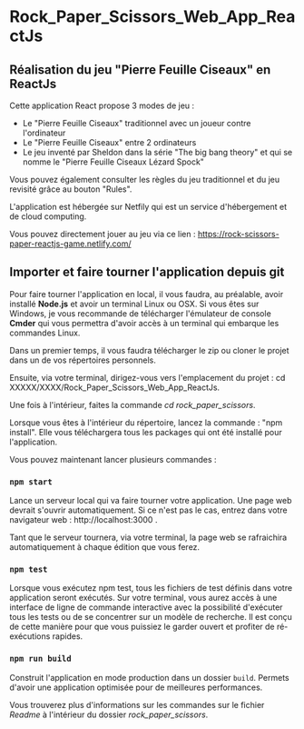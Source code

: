 # Rock_Paper_Scissors_Web_App_ReactJs
## Réalisation du jeu "Pierre Feuille Ciseaux" en ReactJs 

Cette application React propose 3 modes de jeu :

+ Le "Pierre Feuille Ciseaux" traditionnel avec un joueur contre l'ordinateur
+ Le "Pierre Feuille Ciseaux" entre 2 ordinateurs
+ Le jeu inventé par Sheldon dans la série "The big bang theory"  et qui se nomme le "Pierre Feuille Ciseaux Lézard Spock" 

Vous pouvez également consulter les règles du jeu traditionnel et du jeu revisité grâce au bouton "Rules".


L'application est hébergée sur Netfily qui est un service d'hébergement et de cloud computing.

Vous pouvez directement jouer au jeu via ce lien : https://rock-scissors-paper-reactjs-game.netlify.com/


## Importer et faire tourner l'application depuis git

Pour faire tourner l'application en local, il vous faudra, au préalable, avoir installé **Node.js** et avoir un terminal Linux ou OSX. Si vous êtes sur Windows, je vous recommande de télécharger l'émulateur de console **Cmder** qui vous permettra d'avoir accès à un terminal qui embarque les commandes Linux.

Dans un premier temps, il vous faudra télécharger le zip ou cloner le projet dans un de vos répertoires personnels.

Ensuite, via votre terminal, dirigez-vous vers l'emplacement du projet : cd XXXXX/XXXX/Rock_Paper_Scissors_Web_App_ReactJs.

Une fois à l'intérieur, faites la commande *cd rock_paper_scissors*.

Lorsque vous êtes à l'intérieur du répertoire, lancez la commande : "npm install". Elle vous téléchargera tous les packages qui ont été installé pour l'application.

Vous pouvez maintenant lancer plusieurs commandes : 

### `npm start`

Lance un serveur local qui va faire tourner votre application.
Une page web devrait s'ouvrir automatiquement. Si ce n'est pas le cas, entrez dans votre navigateur web : http://localhost:3000 .

Tant que le serveur tournera, via votre terminal, la page web se rafraichira automatiquement à chaque édition que vous ferez.


### `npm test`

Lorsque vous exécutez npm test, tous les fichiers de test définis dans votre application seront exécutés.
Sur votre terminal, vous aurez accès à une interface de ligne de commande interactive avec la possibilité d'exécuter tous les tests ou de se concentrer sur un modèle de recherche. Il est conçu de cette manière pour que vous puissiez le garder ouvert et profiter de ré-exécutions rapides.


### `npm run build`


Construit l'application en mode production dans un dossier `build`.
Permets d'avoir une application optimisée pour de meilleures performances.


Vous trouverez plus d'informations sur les commandes sur le fichier *Readme* à l'intérieur du dossier *rock_paper_scissors*.

